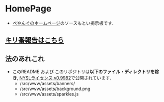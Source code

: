 # HomePage

+ [ぺやんぐのホームページ](https://peya.tokyo)のソースもとい掲示板です.

## [キリ番報告はこちら](https://github.com/PeyaPeyaPeyang/HomePage/issues/new/choose)

## 法のあれこれ
+ このREADME および このリポジトリは**以下のファイル・ディレクトリを除き**, [NYSLライセンス v0.9982](LICENSE)で公開されています.
  + /src/www/assets/banners/
  + /src/www/assets/background.png
  + /src/www/assets/sparkles.js
